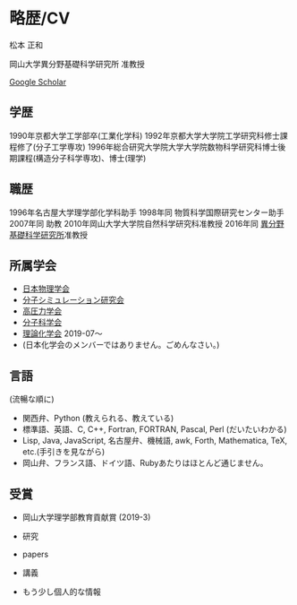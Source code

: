 # 略歴/CV

松本 正和

岡山大学異分野基礎科学研究所 准教授

[Google Scholar](https://scholar.google.com/citations?user=NBbReDMAAAAJ)

## 学歴


1990年京都大学工学部卒(工業化学科)
1992年京都大学大学院工学研究科修士課程修了(分子工学専攻)
1996年総合研究大学院大学大学院数物科学研究科博士後期課程(構造分子科学専攻)、博士(理学)

## 職歴


1996年名古屋大学理学部化学科助手
1998年同 物質科学国際研究センター助手
2007年同 助教
2010年岡山大学大学院自然科学研究科准教授
2016年同 [異分野基礎科学研究所](http://www.riis.okayama-u.ac.jp)准教授

## 所属学会


* [日本物理学会](http://www.jps.or.jp)
* [分子シミュレーション研究会](http://mol-sim.jp)
* [高圧力学会](http://www.highpressure.jp)
* [分子科学会](http://molsci.jp)
* [理論化学会](http://rkk-web.jp) 2019-07〜
* (日本化学会のメンバーではありません。ごめんなさい。)

## 言語

(流暢な順に)


* 関西弁、Python (教えられる、教えている)
* 標準語、英語、C, C++, Fortran, FORTRAN, Pascal, Perl (だいたいわかる)
* Lisp, Java, JavaScript, 名古屋弁、機械語, awk, Forth, Mathematica, TeX, etc.(手引きを見ながら)
* 岡山弁、フランス語、ドイツ語、Rubyあたりはほとんど通じません。

## 受賞

* 岡山大学理学部教育貢献賞 (2019-3)


* 研究
* papers
* 講義




* もう少し個人的な情報
